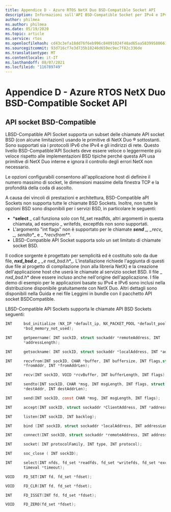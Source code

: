 ```yaml
---
title: Appendice D - Azure RTOS NetX Duo BSD-Compatible Socket API
description: Informazioni sull'API BSD-Compatible Socket per IPv4 e IPv6.
author: philmea
ms.author: philmea
ms.date: 05/19/2020
ms.topic: article
ms.service: rtos
ms.openlocfilehash: cd43c3efa18dd76f6eb996c84091024f48ad65aa5839958066161080dc02127e
ms.sourcegitcommit: 93d716cf7e3d735b18246d659ec9ec7f82c336de
ms.translationtype: MT
ms.contentlocale: it-IT
ms.lasthandoff: 08/07/2021
ms.locfileid: "116789749"
---
```

# <a name="appendix-d---azure-rtos-netx-duo-bsd-compatible-socket-api"></a>Appendice D - Azure RTOS NetX Duo BSD-Compatible Socket API

## <a name="bsd-compatible-socket-api"></a>API socket BSD-Compatible 
LBSD-Compatible API Socket supporta un subset delle chiamate API socket BSD (con alcune limitazioni) usando le primitive di NetX Duo &reg; sottostanti. Sono supportati sia i protocolli IPv6 che IPv4 e gli indirizzi di rete. Questo livello BSD-Compatible'API Sockets deve essere veloce o leggermente più veloce rispetto alle implementazioni BSD tipiche perché questa API usa primitive di NetX Duo interne e ignora il controllo degli errori NetX non necessario.  

Le opzioni configurabili consentono all'applicazione host di definire il numero massimo di socket, le dimensioni massime della finestra TCP e la profondità della coda di ascolto.

A causa dei vincoli di prestazioni e architettura, BSD-Compatible aPI Sockets non supporta tutte le chiamate BSD Sockets. Inoltre, non tutte le opzioni BSD sono disponibili per i servizi BSD, in particolare le seguenti:

  - ***select** _ call funziona solo con fd_set readfds, altri argomenti in questa chiamata, ad esempio \_ writefds, exceptfds non sono supportati.
  - L'argomento "int flags" non è supportato per le chiamate ***send** _, _*_recv_*_ _*_, sendto_*_ e _ *_recvfrom_**. 
  - LBSD-Compatible API Socket supporta solo un set limitato di chiamate socket BSD.

Il codice sorgente è progettato per semplicità ed è costituito solo da due file, ***nxd_bsd.c** _ _*_e nxd_bsd.h_*_. L'installazione richiede l'aggiunta di questi due file al progetto di compilazione (non alla libreria NetX) e la creazione dell'applicazione host che userà le chiamate al servizio socket BSD. Il file _ *_nxd_bsd.h_** deve essere incluso anche nell'origine dell'applicazione. I file demo di esempio per le applicazioni basate su IPv4 e IPv6 sono inclusi nella distribuzione disponibile gratuitamente con NetX Duo. Altri dettagli sono disponibili nella Guida e nei file Leggimi in bundle con il pacchetto API socket BSDCompatible.

LBSD-Compatible API Sockets supporta le chiamate API BSD Sockets seguenti:

```c
INT     bsd_initialize (NX_IP *default_ip, NX_PACKET_POOL *default_pool, CHAR
        *bsd_memory_not_used);
```
```c
INT     getpeername( INT sockID, struct sockaddr *remoteAddress, INT
        *addressLength);
```
```c
INT     getsockname( INT sockID, struct sockaddr *localAddress, INT *addressLength);
```
```c
INT     recvfrom(INT sockID, CHAR *buffer, INT buffersize, INT flags,struct sockaddr
        *fromAddr, INT *fromAddrLen);
```
```c        
INT     recv(INT sockID, VOID *rcvBuffer, INT bufferLength, INT flags);
```
```c
INT     sendto(INT sockID, CHAR *msg, INT msgLength, INT flags, struct sockaddr
        *destAddr, INT destAddrLen);
```
```c        
INT     send(INT sockID, const CHAR *msg, INT msgLength, INT flags);
```
```c
INT     accept(INT sockID, struct sockaddr *ClientAddress, INT *addressLength);
```
```c
INT     listen(INT sockID, INT backlog);
```
```c
INT     bind (INT sockID, struct sockaddr *localAddress, INT addressLength);
```
```c
INT     connect(INT sockID, struct sockaddr *remoteAddress, INT addressLength);
```
```c
INT     socket( INT protocolFamily, INT type, INT protocol);
```
```c
INT     soc_close ( INT sockID);
```
```c
INT     select(INT nfds, fd_set *readfds, fd_set *writefds, fd_set *exceptfds, struct
        timeval *timeout);
```
```c
VOID    FD_SET(INT fd, fd_set *fdset);
```
```c
VOID    FD_CLR(INT fd, fd_set *fdset);
```
```c
INT     FD_ISSET(INT fd, fd_set *fdset);
```
```c
VOID    FD_ZERO(fd_set *fdset);
```